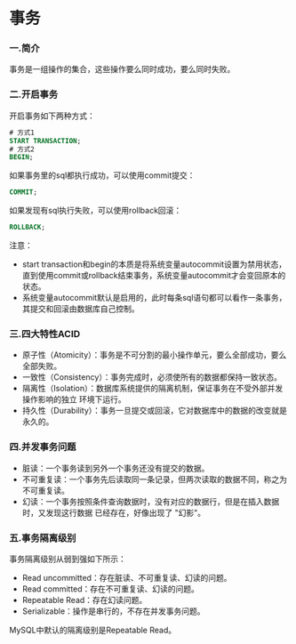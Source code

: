 # 事务

### 一.简介

事务是一组操作的集合，这些操作要么同时成功，要么同时失败。

### 二.开启事务

开启事务如下两种方式：

```sql
# 方式1
START TRANSACTION;
# 方式2
BEGIN;
```

如果事务里的sql都执行成功，可以使用commit提交：

```sql
COMMIT;
```

如果发现有sql执行失败，可以使用rollback回滚：

```sql
ROLLBACK;
```

注意：

* start transaction和begin的本质是将系统变量autocommit设置为禁用状态，直到使用commit或rollback结束事务，系统变量autocommit才会变回原本的状态。
* 系统变量autocommit默认是启用的，此时每条sql语句都可以看作一条事务，其提交和回滚由数据库自己控制。

### 三.四大特性ACID

* 原子性（Atomicity）：事务是不可分割的最小操作单元，要么全部成功，要么全部失败。
* 一致性（Consistency）：事务完成时，必须使所有的数据都保持一致状态。
* 隔离性（Isolation）：数据库系统提供的隔离机制，保证事务在不受外部并发操作影响的独立 环境下运行。
* 持久性（Durability）：事务一旦提交或回滚，它对数据库中的数据的改变就是永久的。

### 四.并发事务问题

* 脏读：一个事务读到另外一个事务还没有提交的数据。
* 不可重复读：一个事务先后读取同一条记录，但两次读取的数据不同，称之为不可重复读。
* 幻读：一个事务按照条件查询数据时，没有对应的数据行，但是在插入数据时，又发现这行数据 已经存在，好像出现了 "幻影"。

### 五.事务隔离级别

事务隔离级别从弱到强如下所示：

* Read uncommitted：存在脏读、不可重复读、幻读的问题。
* Read committed：存在不可重复读、幻读的问题。
* Repeatable Read：存在幻读问题。
* Serializable：操作是串行的，不存在并发事务问题。

MySQL中默认的隔离级别是Repeatable Read。
